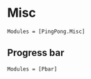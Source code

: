 # Misc

```@autodocs
Modules = [PingPong.Misc]
```

## Progress bar
```@autodocs
Modules = [Pbar]
```

